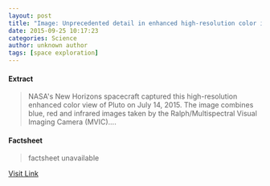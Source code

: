 ```yaml
---
layout: post
title: "Image: Unprecedented detail in enhanced high-resolution color image of Pluto"
date: 2015-09-25 10:17:23
categories: Science
author: unknown author
tags: [space exploration]
---
```



#### Extract
>NASA's New Horizons spacecraft captured this high-resolution enhanced color view of Pluto on July 14, 2015. The image combines blue, red and infrared images taken by the Ralph/Multispectral Visual Imaging Camera (MVIC)....

#### Factsheet
>factsheet unavailable

[Visit Link](http://phys.org/news/2015-09-image-unprecedented-high-resolution-pluto.html)


